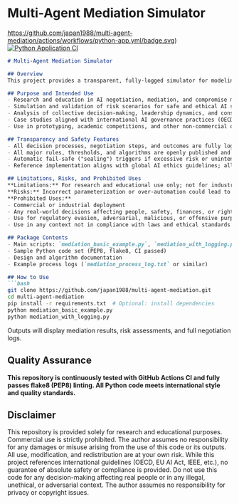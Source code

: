 # Multi-Agent Mediation Simulator
https://github.com/japan1988/multi-agent-mediation/actions/workflows/python-app.yml/badge.svg)
[![Python Application CI](https://github.com/japan1988/multi-agent-mediation/actions/workflows/python-app.yml/badge.svg)](https://github.com/japan1988/multi-agent-mediation/actions/workflows/python-app.yml)


````markdown
# Multi-Agent Mediation Simulator

## Overview
This project provides a transparent, fully-logged simulator for modeling compromise and consensus-building among multiple AI agents with differing values and priorities. It implements dynamic alliance formation and multi-agent mediation by an AI mediator, visualizing decision-making processes according to international standards of AI safety, ethics, and reproducibility.

## Purpose and Intended Use
- Research and education in AI negotiation, mediation, and compromise mechanisms
- Simulation and validation of risk scenarios for safe and ethical AI system design
- Analysis of collective decision-making, leadership dynamics, and consensus-building
- Case studies aligned with international AI governance practices (OECD, EU, IEEE, etc.)
- Use in prototyping, academic competitions, and other non-commercial or research-oriented activities

## Transparency and Safety Features
- All decision processes, negotiation steps, and outcomes are fully logged for auditability and reproducibility.
- All major rules, thresholds, and algorithms are openly published and externally reviewable.
- Automatic fail-safe ("sealing") triggers if excessive risk or unintended evolution is detected.
- Reference implementation aligns with global AI ethics guidelines; all parameters are explicitly documented.

## Limitations, Risks, and Prohibited Uses
**Limitations:** For research and educational use only; not for industrial/commercial deployment or real-time control.  
**Risks:** Incorrect parameterization or over-automation could lead to decisions without adequate human safety validation.  
**Prohibited Uses:**
- Commercial or industrial deployment
- Any real-world decisions affecting people, safety, finances, or rights
- Use for regulatory evasion, adversarial, malicious, or offensive purposes
- Use in any context not in compliance with laws and ethical standards

## Package Contents
- Main scripts: `mediation_basic_example.py`, `mediation_with_logging.py`, `ai_mediation_all_in_one.py`
- Sample Python code set (PEP8, flake8, CI passed)
- Design and algorithm documentation
- Example process logs (`mediation_process_log.txt` or similar)

## How to Use
```bash
git clone https://github.com/japan1988/multi-agent-mediation.git
cd multi-agent-mediation
pip install -r requirements.txt  # Optional: install dependencies
python mediation_basic_example.py
python mediation_with_logging.py
````

Outputs will display mediation results, risk assessments, and full negotiation logs.

## Quality Assurance

**This repository is continuously tested with GitHub Actions CI and fully passes flake8 (PEP8) linting. All Python code meets international style and quality standards.**

## Disclaimer

This repository is provided solely for research and educational purposes. Commercial use is strictly prohibited. The author assumes no responsibility for any damages or misuse arising from the use of this code or its outputs. All use, modification, and redistribution are at your own risk. While this project references international guidelines (OECD, EU AI Act, IEEE, etc.), no guarantee of absolute safety or compliance is provided. Do not use this code for any decision-making affecting real people or in any illegal, unethical, or adversarial context. The author assumes no responsibility for privacy or copyright issues.
